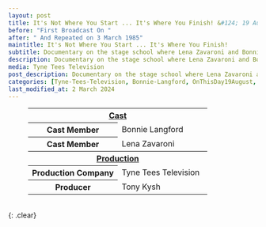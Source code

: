 ```yaml
---
layout: post
title: It's Not Where You Start ... It's Where You Finish! &#124; 19 August 1984
before: "First Broadcast On "
after: " And Repeated on 3 March 1985"
maintitle: It's Not Where You Start ... It's Where You Finish!
subtitle: Documentary on the stage school where Lena Zavaroni and Bonnie Langford Started
description: Documentary on the stage school where Lena Zavaroni and Bonnie Langford Started
media: Tyne Tees Television
post_description: Documentary on the stage school where Lena Zavaroni and Bonnie Langford Started.
categories: [Tyne-Tees-Television, Bonnie-Langford, OnThisDay19August, OnThisDay3March]
last_modified_at: 2 March 2024
---
```


<figure class="fig3">
<table>
<tr id="infobox1"><th colspan="2"><a href="#infobox1">Cast</a></th></tr>
<tr><th style="width:50%;">Cast Member</th><td style="width:50%;">Bonnie Langford</td></tr>
<tr><th>Cast Member</th><td>Lena Zavaroni</td></tr>
<tr id="infobox2"><th colspan="2"><a href="#infobox2">Production</a></th></tr>
<tr><th>Production Company</th><td>Tyne Tees Television</td></tr>
<tr><th>Producer</th><td>Tony Kysh</td></tr>
</table>
</figure>

<br />{: .clear}

